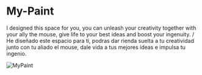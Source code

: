 # My-Paint
I designed this space for you, you can unleash your creativity together with your ally the mouse, give life to your best ideas and boost your ingenuity. / He diseñado este espacio para ti, podras dar rienda suelta a tu creatividad junto con tu aliado el mouse, dale vida a tus mejores ideas e impulsa tu ingenio.

![MyPaint](https://user-images.githubusercontent.com/85002550/133185452-f75a4897-ec03-4c0d-bac0-a7e47c17d55c.PNG)
